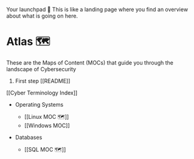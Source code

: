 Your launchpad 🚀
This is like a landing page where you find an overview about what is going on here.

# Atlas 🗺️
These are the Maps of Content (MOCs) that guide you through the landscape of Cybersecurity

1. First step [[README]]

[[Cyber Terminology Index]]

- Operating Systems
	- [[Linux MOC 🗺️]]
	- [[Windows MOC]]

- Databases
	- [[SQL MOC 🗺️]]
